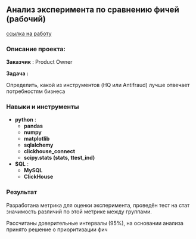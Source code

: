 ## Анализ эксперимента по сравнению фичей (рабочий)

[ссылка на работу](https://github.com/Radikdpm55/Projects/tree/main/%D0%90%D0%BD%D0%B0%D0%BB%D0%B8%D0%B7%20%D1%8D%D0%BA%D1%81%D0%BF%D0%B5%D1%80%D0%B8%D0%BC%D0%B5%D0%BD%D1%82%D0%B0%20%D0%BF%D0%BE%20%D1%81%D1%80%D0%B0%D0%B2%D0%BD%D0%B5%D0%BD%D0%B8%D1%8E%20%D1%84%D0%B8%D1%87%D0%B5%D0%B9)
### Описание проекта:

**Заказчик** : Product Owner

**Задача :**

Определить, какой из инструментов (HQ или Antifraud) лучше отвечает потребностям бизнеса

### Навыки и инструменты

- **python** :
    - **pandas**
    - **numpy**
    - **matplotlib**
    - **sqlalchemy**
    - **clickhouse_connect**
    - **scipy.stats (stats, ttest_ind)**
- **SQL** :
    - **MySQL**
    - **ClickHouse**


### Результат

Разработана метрика для оценки эксперимента, проведён тест на стат значимость различий по этой метрике между группами. 

Рассчитаны доверительные интервалы (95%), на основании анализа принято решение о приоритизации фич
